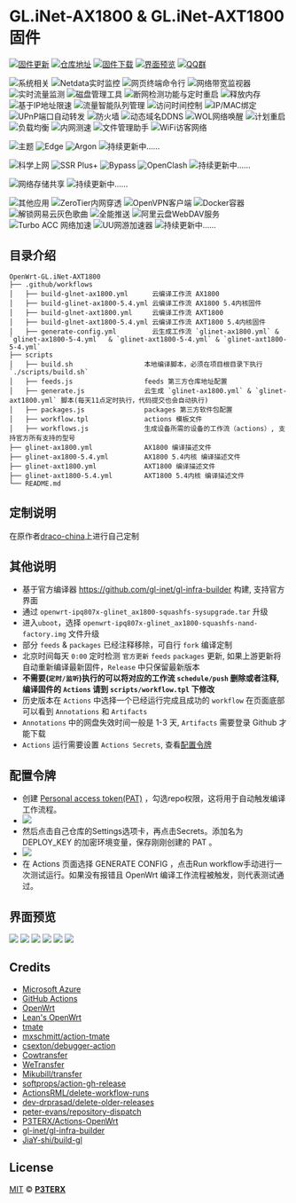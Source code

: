 # GL.iNet-AX1800 & GL.iNet-AXT1800 固件

[![固件更新](https://img.shields.io/badge/dynamic/json?style=flat-square&label=固件更新&query=0.published_at&url=https://api.github.com/repos/Siriling/OpenWrt-GL.iNet-AXT1800/releases)](https://github.com/Siriling/OpenWrt-GL.iNet-AXT1800/releases)
[![仓库地址](https://img.shields.io/badge/仓库地址-点我-brightgreen?style=flat-square)](https://github.com/Siriling/OpenWrt-GL.iNet-AXT1800)
[![固件下载](https://img.shields.io/badge/固件下载-点我-brightgreen?style=flat-square)](https://github.com/Siriling/OpenWrt-GL.iNet-AXT1800/releases)
[![界面预览](https://img.shields.io/badge/界面预览-点我-brightgreen?style=flat-square)](#界面预览)
[![QQ群](https://img.shields.io/badge/QQ群-303121713-brightgreen?style=flat-square)](https://jq.qq.com/?_wv=1027&k=JVYytZpL)

![系统相关](https://img.shields.io/badge/主要功能:-blueviolet.svg?style=flat-square) ![Netdata实时监控](https://img.shields.io/badge/-Netdata实时监控-blue.svg?style=flat-square) ![网页终端命令行](https://img.shields.io/badge/-网页终端命令行-blue.svg?style=flat-square) ![网络带宽监视器](https://img.shields.io/badge/-网络带宽监视器-blue.svg?style=flat-square) ![实时流量监测](https://img.shields.io/badge/-实时流量监测-blue.svg?style=flat-square) ![磁盘管理工具](https://img.shields.io/badge/-磁盘管理工具-blue.svg?style=flat-square) ![断网检测功能与定时重启](https://img.shields.io/badge/-断网检测功能与定时重启-blue.svg?style=flat-square) ![释放内存](https://img.shields.io/badge/-释放内存-blue.svg?style=flat-square) ![基于IP地址限速](https://img.shields.io/badge/-基于IP地址限速-blue.svg?style=flat-square) ![流量智能队列管理](https://img.shields.io/badge/-流量智能队列管理-blue.svg?style=flat-square) ![访问时间控制](https://img.shields.io/badge/-访问时间控制-blue.svg?style=flat-square) ![IP/MAC绑定](https://img.shields.io/badge/-IP/MAC绑定-blue.svg?style=flat-square) ![UPnP端口自动转发](https://img.shields.io/badge/-UPnP端口自动转发-blue.svg?style=flat-square) ![防火墙](https://img.shields.io/badge/-防火墙-blue.svg?style=flat-square) ![动态域名DDNS](https://img.shields.io/badge/-动态域名DDNS-blue.svg?style=flat-square) ![WOL网络唤醒](https://img.shields.io/badge/-WOL网络唤醒-blue.svg?style=flat-square) ![计划重启](https://img.shields.io/badge/-计划重启-blue.svg?style=flat-square) ![负载均衡](https://img.shields.io/badge/-负载均衡-blue.svg?style=flat-square) ![内网测速](https://img.shields.io/badge/-内网测速-blue.svg?style=flat-square) ![文件管理助手](https://img.shields.io/badge/-文件管理助手-blue.svg?style=flat-square) ![WiFi访客网络](https://img.shields.io/badge/-WiFi访客网络-blue.svg?style=flat-square)

![主题](https://img.shields.io/badge/主题:-blueviolet.svg?style=flat-square) ![Edge](https://img.shields.io/badge/-Edge-blue.svg?style=flat-square) ![Argon](https://img.shields.io/badge/-Argon-blue.svg?style=flat-square) ![持续更新中……](https://img.shields.io/badge/-持续更新中……-blue.svg?style=flat-square)

![科学上网](https://img.shields.io/badge/科学上网:-blueviolet.svg?style=flat-square) ![SSR Plus+](https://img.shields.io/badge/-SSR_Plus+-blue.svg?style=flat-square) ![Bypass](https://img.shields.io/badge/-Bypass-blue.svg?style=flat-square) ![OpenClash](https://img.shields.io/badge/-OpenClash-blue.svg?style=flat-square) ![持续更新中……](https://img.shields.io/badge/-持续更新中……-blue.svg?style=flat-square)

![网络存储共享](https://img.shields.io/badge/网络存储共享:-blueviolet.svg?style=flat-square) ![持续更新中……](https://img.shields.io/badge/-持续更新中……-blue.svg?style=flat-square)

![其他应用](https://img.shields.io/badge/其他应用:-blueviolet.svg?style=flat-square) ![ZeroTier内网穿透](https://img.shields.io/badge/-ZeroTier内网穿透-blue.svg?style=flat-square) ![OpenVPN客户端](https://img.shields.io/badge/-OpenVPN客户端-blue.svg?style=flat-square) ![Docker容器](https://img.shields.io/badge/-Docker容器-blue.svg?style=flat-square) ![解锁网易云灰色歌曲](https://img.shields.io/badge/-解锁网易云灰色歌曲-blue.svg?style=flat-square) ![全能推送](https://img.shields.io/badge/-全能推送-blue.svg?style=flat-square) ![阿里云盘WebDAV服务](https://img.shields.io/badge/-阿里云盘WebDAV服务-blue.svg?style=flat-square) ![Turbo ACC 网络加速](https://img.shields.io/badge/-Turbo_ACC_网络加速-blue.svg?style=flat-square) ![UU网游加速器](https://img.shields.io/badge/-UU网游加速器-blue.svg?style=flat-square) ![持续更新中……](https://img.shields.io/badge/-持续更新中……-blue.svg?style=flat-square)

## 目录介绍

```tree
OpenWrt-GL.iNet-AXT1800
├── .github/workflows
│   ├── build-glnet-ax1800.yml      云编译工作流 AX1800
│   ├── build-glinet-ax1800-5.4.yml 云编译工作流 AX1800 5.4内核固件
│   ├── build-glnet-axt1800.yml     云编译工作流 AXT1800
│   ├── build-glnet-axt1800-5.4.yml 云编译工作流 AXT1800 5.4内核固件
│   ├── generate-config.yml         云生成工作流 `glinet-ax1800.yml` & `glinet-ax1800-5-4.yml`  & `glinet-axt1800-5-4.yml` & `glinet-axt1800-5-4.yml`
├── scripts
│   ├── build.sh                  本地编译脚本，必须在项目根目录下执行 `./scripts/build.sh`
│   ├── feeds.js                  feeds 第三方仓库地址配置
│   ├── generate.js               云生成 `glinet-ax1800.yml` & `glinet-axt1800.yml` 脚本(每天11点定时执行，代码提交也会自动执行)
│   ├── packages.js               packages 第三方软件包配置
│   ├── workflow.tpl              actions 模板文件
│   ├── workflows.js              生成设备所需的设备的工作流（actions）, 支持官方所有支持的型号
├── glinet-ax1800.yml             AX1800 编译描述文件
├── glinet-ax1800-5.4.yml         AX1800 5.4内核 编译描述文件
├── glinet-axt1800.yml            AXT1800 编译描述文件
├── glinet-axt1800-5.4.yml        AXT1800 5.4内核 编译描述文件
└── README.md
```

## 定制说明

在原作者[draco-china](https://github.com/draco-china/Draco-OpenWrt-GL-AX1800)上进行自己定制

## 其他说明

- 基于官方编译器 <https://github.com/gl-inet/gl-infra-builder> 构建, 支持官方界面
- 通过  `openwrt-ipq807x-glinet_ax1800-squashfs-sysupgrade.tar` 升级
- 进入`uboot`，选择 `openwrt-ipq807x-glinet_ax1800-squashfs-nand-factory.img` 文件升级
- 部分 `feeds` & `packages` 已经注释移除，可自行 `fork` 编译定制
- 北京时间每天 `0:00` 定时检测 `官方更新` `feeds`  `packages` 更新, 如果上游更新将自动重新编译最新固件，`Release` 中只保留最新版本
- **不需要(`定时/监听`)执行的可以将对应的工作流 `schedule/push` 删除或者注释, 编译固件的 `Actions` 请到 `scripts/workflow.tpl` 下修改**
- 历史版本在 `Actions` 中选择一个已经运行完成且成功的 `workflow` 在页面底部可以看到 `Annotations` 和 `Artifacts`
- `Annotations` 中的网盘失效时间一般是 1-3 天, `Artifacts` 需要登录 Github 才能下载
- `Actions` 运行需要设置 `Actions Secrets`, 查看[配置令牌](#配置令牌)

## 配置令牌

- 创建 [Personal access token(PAT)](https://github.com/settings/tokens/new) ，勾选repo权限，这将用于自动触发编译工作流程。
- ![](./preview/WX20220711-202547%402x.png)
- 然后点击自己仓库的Settings选项卡，再点击Secrets。添加名为 DEPLOY_KEY 的加密环境变量，保存刚刚创建的 PAT 。
- ![](./preview/WX20220711-202739%402x.png)
- 在 Actions 页面选择 GENERATE CONFIG ，点击Run workflow手动进行一次测试运行。如果没有报错且 OpenWrt 编译工作流程被触发，则代表测试通过。

## 界面预览

![](./preview/WX20220712-093843@2x.png)
![](./preview/WX20220712-093936@2x.png)
![](./preview/WX20220712-093945@2x.png)
![](./preview/WX20220712-093955@2x.png)
![](./preview/WX20220712-094004@2x.png)
![](./preview/WX20220712-094014@2x.png)

## Credits

- [Microsoft Azure](https://azure.microsoft.com)
- [GitHub Actions](https://github.com/features/actions)
- [OpenWrt](https://github.com/openwrt/openwrt)
- [Lean's OpenWrt](https://github.com/coolsnowwolf/lede)
- [tmate](https://github.com/tmate-io/tmate)
- [mxschmitt/action-tmate](https://github.com/mxschmitt/action-tmate)
- [csexton/debugger-action](https://github.com/csexton/debugger-action)
- [Cowtransfer](https://cowtransfer.com)
- [WeTransfer](https://wetransfer.com/)
- [Mikubill/transfer](https://github.com/Mikubill/transfer)
- [softprops/action-gh-release](https://github.com/softprops/action-gh-release)
- [ActionsRML/delete-workflow-runs](https://github.com/ActionsRML/delete-workflow-runs)
- [dev-drprasad/delete-older-releases](https://github.com/dev-drprasad/delete-older-releases)
- [peter-evans/repository-dispatch](https://github.com/peter-evans/repository-dispatch)
- [P3TERX/Actions-OpenWrt](https://github.com/P3TERX/Actions-OpenWrt)
- [gl-inet/gl-infra-builder](https://github.com/gl-inet/gl-infra-builder)
- [JiaY-shi/build-gl](https://github.com/JiaY-shi/build-gl.inet)

## License

[MIT](https://github.com/P3TERX/Actions-OpenWrt/blob/main/LICENSE) © [**P3TERX**](https://p3terx.com)
